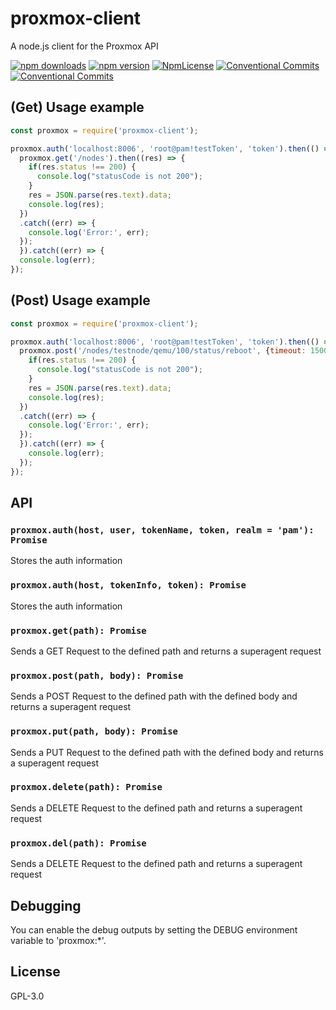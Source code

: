 # proxmox-client
A node.js client for the Proxmox API

<p>
<a href="https://www.npmjs.com/package/proxmox-client" rel="nofollow"><img src="https://img.shields.io/npm/dw/proxmox-client.svg?logo=npm" alt="npm downloads" style="max-width:100%;"></a>
<a href="https://www.npmjs.com/package/proxmox-client" rel="nofollow"><img src="https://img.shields.io/npm/v/proxmox-client.svg?logo=npm" alt="npm version" style="max-width:100%;"></a>
<a href="https://github.com/BeefoIO/proxmox-client/blob/master/LICENSE" rel="nofollow"><img src="https://img.shields.io/npm/l/proxmox-client.svg?logo=github" alt="NpmLicense"></a>
<a href="https://github.com/BeefoIO/proxmox-client/blob/master/" rel="nofollow"><img src="https://img.shields.io/badge/Accepting%20Commits-True-green.svg" alt="Conventional Commits"></a>
<a href="https://github.com/BeefoIO/proxmox-client/blob/master/" rel="nofollow"><img src="https://img.shields.io/github/package-json/v/BeefoIO/proxmox-client.svg" alt="Conventional Commits"></a>

## (Get) Usage example

```js
const proxmox = require('proxmox-client');

proxmox.auth('localhost:8006', 'root@pam!testToken', 'token').then(() => {
  proxmox.get('/nodes').then((res) => {
    if(res.status !== 200) {
      console.log("statusCode is not 200");
    }
    res = JSON.parse(res.text).data;
    console.log(res);
  })
  .catch((err) => {
    console.log('Error:', err);
  });
  }).catch((err) => {
  console.log(err);
});
```

## (Post) Usage example

```js
const proxmox = require('proxmox-client');

proxmox.auth('localhost:8006', 'root@pam!testToken', 'token').then(() => {
  proxmox.post('/nodes/testnode/qemu/100/status/reboot', {timeout: 1500}).then((res) => {
    if(res.status !== 200) {
      console.log("statusCode is not 200");
    }
    res = JSON.parse(res.text).data;
    console.log(res);
  })
  .catch((err) => {
    console.log('Error:', err);
  });
  }).catch((err) => {
    console.log(err);
  });
});
```

## API

### `proxmox.auth(host, user, tokenName, token, realm = 'pam'): Promise`

Stores the auth information

### `proxmox.auth(host, tokenInfo, token): Promise`

Stores the auth information

### `proxmox.get(path): Promise`

Sends a GET Request to the defined path and returns a superagent request

### `proxmox.post(path, body): Promise`

Sends a POST Request to the defined path with the defined body and returns a superagent request

### `proxmox.put(path, body): Promise`

Sends a PUT Request to the defined path with the defined body and returns a superagent request

### `proxmox.delete(path): Promise`

Sends a DELETE Request to the defined path and returns a superagent request

### `proxmox.del(path): Promise`

Sends a DELETE Request to the defined path and returns a superagent request

## Debugging

You can enable the debug outputs by setting the DEBUG environment variable to 'proxmox:*'.

## License

GPL-3.0
